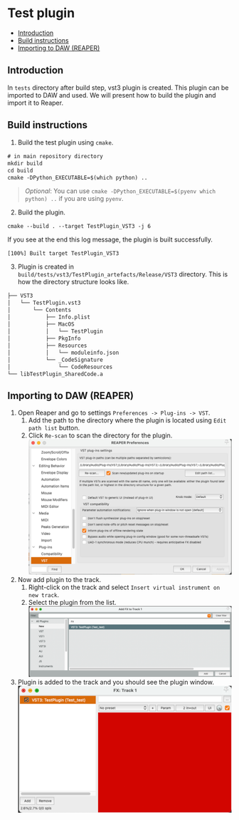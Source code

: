 # Test plugin

<!-- TOC -->

* [Introduction](#introduction)
* [Build instructions](#build-instructions)
* [Importing to DAW (REAPER)](#importing-to-daw--reaper-)

<!-- TOC -->

## Introduction

In `tests` directory after build step, vst3 plugin is created. This plugin can be imported to DAW and used.
We will present how to build the plugin and import it to Reaper.

## Build instructions

1. Build the test plugin using `cmake`.

```shell
# in main repository directory
mkdir build
cd build
cmake -DPython_EXECUTABLE=$(which python) ..
```

> _Optional_: You can use `cmake -DPython_EXECUTABLE=$(pyenv which python) ..` if you are using `pyenv`.

2. Build the plugin.

```shell
cmake --build . --target TestPlugin_VST3 -j 6
```
If you see at the end this log message, the plugin is built successfully.
```shell
[100%] Built target TestPlugin_VST3
```

3. Plugin is created in `build/tests/vst3/TestPlugin_artefacts/Release/VST3` directory.
This is how the directory structure looks like.
```
├── VST3
│   └── TestPlugin.vst3
│       └── Contents
│           ├── Info.plist
│           ├── MacOS
│           │   └── TestPlugin
│           ├── PkgInfo
│           ├── Resources
│           │   └── moduleinfo.json
│           └── _CodeSignature
│               └── CodeResources
└── libTestPlugin_SharedCode.a
```

## Importing to DAW (REAPER)

1. Open Reaper and go to settings `Preferences -> Plug-ins -> VST`.
    1. Add the path to the directory where the plugin is located using `Edit path list` button.
    2. Click `Re-scan` to scan the directory for the plugin.
       ![import vst to reaper](../images/reaper-import-vst.png)
2. Now add plugin to the track.
    1. Right-click on the track and select `Insert virtual instrument on new track`.
    2. Select the plugin from the list.
       ![add plugin to track](../images/reaper-add-plugin-to-track.png)
3. Plugin is added to the track and you should see the plugin window.
   ![plugin added to track](../images/reaper-plugin-image.png)
